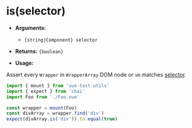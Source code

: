 # is(selector)

- **Arguments:**
  - `{string|Component} selector`

- **Returns:** `{boolean}`

- **Usage:**

Assert every `Wrapper` in `WrapperArray` DOM node or `vm` matches [selector](/docs/en/api/selectors.md).

```js
import { mount } from 'vue-test-utils'
import { expect } from 'chai'
import Foo from './Foo.vue'

const wrapper = mount(Foo)
const divArray = wrapper.find('div')
expect(divArray.is('div')).to.equal(true)
```